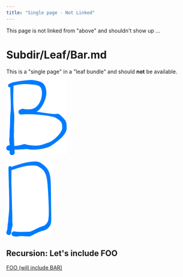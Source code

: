 ```yaml
---
title: "Single page - Not Linked"
---
```


This page is not linked from "above" and shouldn't show up ...



# Subdir/Leaf/Bar.md

This is a "single page" in a "leaf bundle" and should **not** be available.

![This is Figure B (via Markdown)](img/b.png)

![This is Figure D (via Markdown)](img/d.png)

## Recursion: Let's include FOO

[FOO (will include BAR)](nofoo.md)
